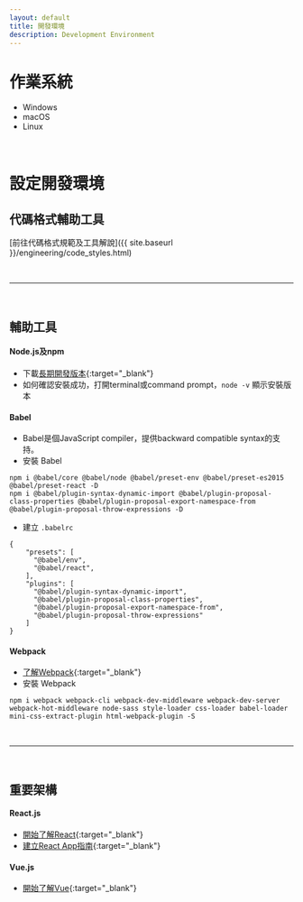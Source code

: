 ```yaml
---
layout: default
title: 開發環境
description: Development Environment
---
```


<a name="zh-tw"></a>

# 作業系統

* Windows
* macOS
* Linux

<br>

# 設定開發環境

## 代碼格式輔助工具

[前往代碼格式規範及工具解說]({{ site.baseurl }}/engineering/code_styles.html)

<br>

---

<br>

## 輔助工具

#### Node.js及npm

* 下載[長期開發版本](https://nodejs.org/en/download/){:target="_blank"}
* 如何確認安裝成功，打開terminal或command prompt，`node -v` 顯示安裝版本

#### Babel

* Babel是個JavaScript compiler，提供backward compatible syntax的支持。
* 安裝 Babel
```
npm i @babel/core @babel/node @babel/preset-env @babel/preset-es2015 @babel/preset-react -D
npm i @babel/plugin-syntax-dynamic-import @babel/plugin-proposal-class-properties @babel/plugin-proposal-export-namespace-from @babel/plugin-proposal-throw-expressions -D
```
* 建立 `.babelrc` 
```
{
    "presets": [
      "@babel/env",
      "@babel/react",
    ],
    "plugins": [
      "@babel/plugin-syntax-dynamic-import",
      "@babel/plugin-proposal-class-properties",
      "@babel/plugin-proposal-export-namespace-from",
      "@babel/plugin-proposal-throw-expressions"
    ]
}
```

#### Webpack

* [了解Webpack](https://medium.com/the-self-taught-programmer/what-is-webpack-and-why-should-i-care-part-1-introduction-ca4da7d0d8dc){:target="_blank"}
* 安裝 Webpack
```
npm i webpack webpack-cli webpack-dev-middleware webpack-dev-server webpack-hot-middleware node-sass style-loader css-loader babel-loader mini-css-extract-plugin html-webpack-plugin -S
```

<br>

---

<br>

## 重要架構

#### React.js

* [開始了解React](https://reactjs.org/docs/getting-started.html){:target="_blank"}
* [建立React App指南](https://reactjs.org/docs/create-a-new-react-app.html){:target="_blank"}


#### Vue.js

* [開始了解Vue](https://vuejs.org/v2/guide/){:target="_blank"}


